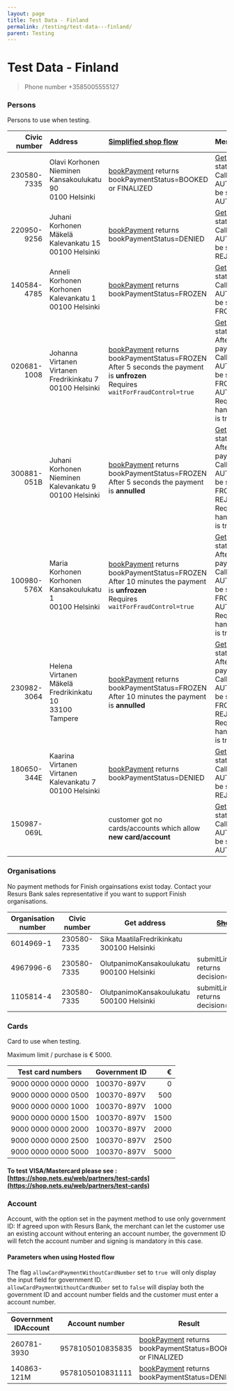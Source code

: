 ```yaml
---
layout: page
title: Test Data - Finland
permalink: /testing/test-data---finland/
parent: Testing
---
```



# Test Data - Finland 


> Phone number +3585005555127

### Persons
Persons to use when testing.

| Civic number | Address |  [Simplified shop flow](/simplified-flow-api/)  | Merchant API  |
| --------: | :-------------------- | :-------------------------|:--------------|
| 230580-7335  | Olavi Korhonen Nieminen<br>Kansakoulukatu 90<br>0100 Helsinki   | [bookPayment](/simplified-flow-api/bookpayment/)   returns bookPaymentStatus=BOOKED or FINALIZED  | [Get payment](https://merchant-api.resurs.com/docs/v2/merchant_payments_v2#/Payment%20information/getPayment) returns status ACCEPTED<br>Callback AUTHORIZATION will be sent with status AUTHORIZED |
| 220950-9256  | Juhani Korhonen Mäkelä<br>Kalevankatu 15<br>00100 Helsinki      | [bookPayment](/simplified-flow-api/bookpayment/) returns bookPaymentStatus=DENIED   | [Get payment](https://merchant-api.resurs.com/docs/v2/merchant_payments_v2#/Payment%20information/getPayment) returns status REJECTED<br>Callback AUTHORIZATION will be sent with status REJECTED |
| 140584-4785  | Anneli Korhonen Korhonen<br>Kalevankatu 1<br>00100 Helsinki     | [bookPayment](/simplified-flow-api/bookpayment/)  returns bookPaymentStatus=FROZEN  | [Get payment](https://merchant-api.resurs.com/docs/v2/merchant_payments_v2#/Payment%20information/getPayment) returns status FROZEN<br>Callback AUTHORIZATION will be sent with status FROZEN   |
| 020681-1008  | Johanna Virtanen Virtanen<br>Fredrikinkatu 7<br>00100 Helsinki | [bookPayment](/simplified-flow-api/bookpayment/) returns bookPaymentStatus=FROZEN<br>After 5 seconds the payment is **unfrozen**<br>Requires `waitForFraudControl=true`    | [Get payment](https://merchant-api.resurs.com/docs/v2/merchant_payments_v2#/Payment%20information/getPayment) returns status FROZEN<br>After 5 seconds the payment is **unfrozen**<br>Callback AUTHORIZATION will be sent with status FROZEN then AUTHORIZED<br>Requires handleFrozenPayments is true   |
| 300881-051B  | Juhani Korhonen Nieminen<br>Kalevankatu 9<br>00100 Helsinki     | [bookPayment](/simplified-flow-api/bookpayment/) returns bookPaymentStatus=FROZEN<br>After 5 seconds the payment is **annulled**   | [Get payment](https://merchant-api.resurs.com/docs/v2/merchant_payments_v2#/Payment%20information/getPayment) returns status FROZEN<br>After 5 seconds the payment is **annulled**<br>Callback AUTHORIZATION will be sent with status FROZEN then REJECTED<br>Requires handleFrozenPayments is true |
| 100980-576X  | Maria Korhonen Korhonen<br>Kansakoulukatu 1<br>00100 Helsinki  | [bookPayment](/simplified-flow-api/bookpayment/) returns bookPaymentStatus=FROZEN<br>After 10 minutes the payment is **unfrozen**<br>Requires `waitForFraudControl=true`     | [Get payment](https://merchant-api.resurs.com/docs/v2/merchant_payments_v2#/Payment%20information/getPayment) returns status FROZEN<br>After 10 minutes the payment is **unfrozen**<br>Callback AUTHORIZATION will be sent with status FROZEN then AUTHORIZED<br>Requires handleFrozenPayments is true  |
| 230982-3064  | Helena Virtanen Mäkelä<br>Fredrikinkatu 10<br>33100 Tampere    | [bookPayment](/simplified-flow-api/bookpayment/) returns bookPaymentStatus=FROZEN<br>After 10 minutes the payment is **annulled**  | [Get payment](https://merchant-api.resurs.com/docs/v2/merchant_payments_v2#/Payment%20information/getPayment) returns status FROZEN<br>After 10 minutes the payment is **annulled**<br>Callback AUTHORIZATION will be sent with status FROZEN then REJECTED<br>Requires handleFrozenPayments is true  |
| 180650-344E  | Kaarina Virtanen Virtanen<br>Kalevankatu 7<br>00100 Helsinki    | [bookPayment](/simplified-flow-api/bookpayment/) returns bookPaymentStatus=DENIED   | [Get payment](https://merchant-api.resurs.com/docs/v2/merchant_payments_v2#/Payment%20information/getPayment) returns status REJECTED<br>Callback AUTHORIZATION will be sent with status REJECTED  |
| 150987-069L  |                                                         | customer got no cards/accounts which allow **new card/account**    | [Get payment](https://merchant-api.resurs.com/docs/v2/merchant_payments_v2#/Payment%20information/getPayment) returns status ACCEPTED<br>Callback AUTHORIZATION will be sent with status AUTHORIZED   |

### Organisations
No payment methods for Finish orgainsations exist today. Contact your
Resurs Bank sales representative if you want to support Finish
organisations.

| Organisation number | Civic number | Get address                               | ~~[Shop Flow](https://test.resurs.com/docs/display/DD/Shop+Flow+Service)~~                                             | [Simplified shop flow](simplified-flow-api)                 |
|---------------------|--------------|-------------------------------------------|--------------------------------------------------------------------------------------------------------------------|-------------------------------------------------------------|
| 6014969-1           | 230580-7335  | Sika MaatilaFredrikinkatu 300100 Helsinki |                                                                                                                    |                                                             |
| 4967996-6           | 230580-7335  | OlutpanimoKansakoulukatu 900100 Helsinki  | submitLimitApplication returns decision=DENIED | [bookPayment](/simplified-flow-api/bookpayment/) returns bookPaymentStatus=DENIED |
| 1105814-4           | 230580-7335  | OlutpanimoKansakoulukatu 500100 Helsinki  | submitLimitApplication returns decision=TRIAL  | [bookPayment](/simplified-flow-api/bookpayment/) returns bookPaymentStatus=DENIED |

### Cards
Card to use when testing.

Maximum limit / purchase is € 5000.

| Test card numbers   | Government ID   |    € |
|---------------------|-----------------|-----:|
| 9000 0000 0000 0000 | 100370-897V     |    0 |
| 9000 0000 0000 0500 |  100370-897V    |  500 |
| 9000 0000 0000 1000 | 100370-897V     | 1000 |
| 9000 0000 0000 1500 | 100370-897V     | 1500 |
| 9000 0000 0000 2000 | 100370-897V     | 2000 |
| 9000 0000 0000 2500 | 100370-897V     | 2500 |
| 9000 0000 0000 5000 | 100370-897V     | 5000 |

#### To test VISA/Mastercard please see :[https://shop.nets.eu/web/partners/test-cards](https://shop.nets.eu/web/partners/test-cards)

### Account
Account, with the option set in the payment method to use only
government ID: If agreed upon with Resurs Bank, the merchant can let the
customer use an existing account without entering an account number, the
government ID will fetch the account number and signing is mandatory in
this case.

#### Parameters when using Hosted flow
The flag `allowCardPaymentWithoutCardNumber` set to `true `will only
display the input field for government ID.  
`allowCardPaymentWithoutCardNumber` set to `false` will display both the
government ID and account number fields and the customer must enter a
account number.

| Government IDAccount  | Account number     | Result                                                                    |
|-----------------------|--------------------|---------------------------------------------------------------------------|
|  260781-3930          |  9578105010835835  | [bookPayment](simplified-flow-api/bookpayment/)  returns bookPaymentStatus=BOOKED or FINALIZED |
| 140863-121M           | 9578105010831111   | [bookPayment](simplified-flow-api/bookpayment/) returns bookPaymentStatus=DENIED               |

